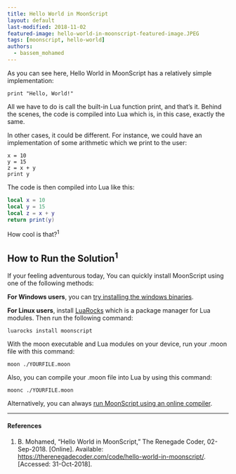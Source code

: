 ```yaml
---
title: Hello World in MoonScript
layout: default
last-modified: 2018-11-02
featured-image: hello-world-in-moonscript-featured-image.JPEG
tags: [moonscript, hello-world]
authors:
  - bassem_mohamed
---
```


As you can see here, Hello World in MoonScript has a relatively simple
implementation:

```moonscript
print "Hello, World!"
```

All we have to do is call the built-in Lua function print, and that’s it.
Behind the scenes, the code is compiled into Lua which is, in this case,
exactly the same.

In other cases, it could be different. For instance, we could have an
implementation of some arithmetic which we print to the user:

```moonscript
x = 10
y = 15
z = x + y
print y
```

The code is then compiled into Lua like this:

```lua
local x = 10
local y = 15
local z = x + y
return print(y)
```

How cool is that?<sup>1</sup>

## How to Run the Solution<sup>1</sup>

If your feeling adventurous today, You can quickly install MoonScript using one
of the following methods:

**For Windows users**, you can [try installing the windows binaries][4].

**For Linux users**, install [LuaRocks][5] which is a package manager for Lua modules.
Then run the following command:

```console
luarocks install moonscript
```

With the moon executable and Lua modules on your device, run your .moon file
with this command:

```console
moon ./YOURFILE.moon
```

Also, you can compile your .moon file into Lua by using this command:

```console
moonc ./YOURFILE.moon
```

Alternatively, you can always [run MoonScript using an online compiler][6].

---

#### References

1. B. Mohamed, “Hello World in MoonScript,” The Renegade Coder, 02-Sep-2018.
  [Online]. Available: <https://therenegadecoder.com/code/hello-world-in-moonscript/>.
  [Accessed: 31-Oct-2018].

[1]: https://moonscript.org/
[2]: https://github.com/leafo
[3]: http://itch.io/
[4]: https://github.com/leafo/moonscript/releases/download/win32-v0.5.0/moonscript-187bac54ee5a7450013e9c38e005a0e671b76f45.zip
[5]: https://luarocks.org/
[6]: https://moonscript.org/compiler/
